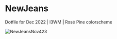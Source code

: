 # NewJeans
Dotfile for Dec 2022 | I3WM | Rosé Pine colorscheme

![NewJeansNov423](https://github.com/ahloiscreamo/NewJeans/assets/9318372/b36927a5-84dc-4822-9f0e-f3d6cbb27209)
